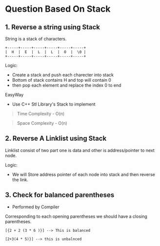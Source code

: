 # Question Based On Stack

## 1. Reverse a string using Stack

String is a stack of characters.

```
+-----+-----+-----+-----+-----+-----+
|  H  |  E  |  L  |  L  |  O  |  \0 |
+-----+-----+-----+-----+-----+-----+
```

Logic:

- Create a stack and push each charecter into stack
- Bottom of stack contains H and top will contain 0
- then pop each element and replace the index 0 to end

EasyWay

- Use C++ Stl Library's Stack to implement

> Time Complexity - O(n)

> Space Complexity - O(n)

## 2. Reverse A Linklist using Stack

Linklist consist of two part one is data and other is address/pointer to next node.

Logic:

- We will Store address pointer of each node into stack and then reverse the link.

## 3. Check for balanced parentheses

- Performed by Compiler

Corresponding to each opening parentheses we should have a closing parentheses.

```
[{2 + 2 (3 * 6 )}] --> This is balanced

[2+3(4 * 5)}] --> this is unbalnced
```
